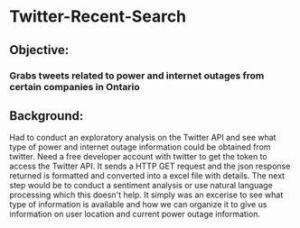 # Twitter-Recent-Search
## Objective: 
### Grabs tweets related to power and internet outages from certain companies in Ontario

## Background:

Had to conduct an exploratory analysis on the Twitter API and see what type of power and internet outage information could be obtained from twitter. Need a free developer account with twitter to get the token to access the Twitter API. It sends a HTTP GET request and the json response returned is formatted and converted into a excel file with details. The next step would be to conduct a sentiment analysis or use natural language processing which this doesn't help. It simply was an excerise to see what type of information is available and how we can organize it to give us information on user location and current power outage information. 
